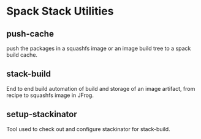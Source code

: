 # Spack Stack Utilities

## push-cache

push the packages in a squashfs image or an image build tree to a spack build cache.

## stack-build

End to end build automation of build and storage of an image artifact, from recipe to squashfs image in JFrog.

## setup-stackinator

Tool used to check out and configure stackinator for stack-build.
